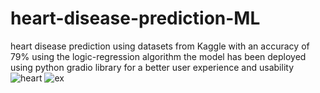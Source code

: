 # heart-disease-prediction-ML
heart disease prediction using datasets from Kaggle with an accuracy of 79% using  the logic-regression algorithm
the model has been deployed using python gradio library for a better user experience and usability
![heart](https://user-images.githubusercontent.com/56400436/200277560-3526d1ce-4f0e-438b-955d-9caf9f398c60.png)
![ex](https://user-images.githubusercontent.com/56400436/200277611-f00e9f5d-c5c1-4f5c-8d28-0af55183f85b.png)
